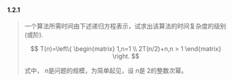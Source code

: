 #### 1.2.1

>  一个算法所需时间由下述递归方程表示，试求出该算法的时间复杂度的级别(或阶).
>
> $$ T(n)=\left\{ \begin{matrix} 1,n=1 \\ 2T(n/2)+n,n > 1  \end{matrix} \right. $$
>
> 式中， $n$是问题的规模，为简单起见，设 $n$是 $2$的整数次幂。